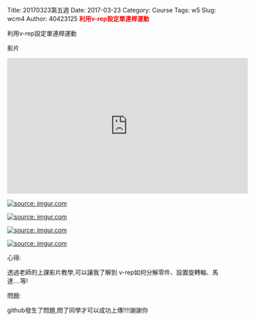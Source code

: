 Title: 20170323第五週
Date: 2017-03-23
Category: Course
Tags: w5
Slug: wcm4
Author: 40423125
<b><font color="red">利用v-rep設定單連桿運動</font></b>

<!-- PELICAN_END_SUMMARY -->
利用v-rep設定單連桿運動

影片

<iframe width="560" height="315" src="https://www.youtube.com/embed/yUsDnZVw9Sw" frameborder="0" allowfullscreen></iframe>

<a href="http://imgur.com/oC3UNgA"><img src="http://i.imgur.com/oC3UNgA.png" title="source: imgur.com" /></a>


<a href="http://imgur.com/GF6skRj"><img src="http://i.imgur.com/GF6skRj.png" title="source: imgur.com" /></a>


<a href="http://imgur.com/3lcqdyr"><img src="http://i.imgur.com/3lcqdyr.png" title="source: imgur.com" /></a>


<a href="http://imgur.com/GULbM5T"><img src="http://i.imgur.com/GULbM5T.png" title="source: imgur.com" /></a>


心得:

透過老師的上課影片教學,可以讓我了解到 v-rep如何分解零件、設置旋轉軸、馬達....等!


問題:

github發生了問題,問了同學才可以成功上傳!!!!謝謝你


